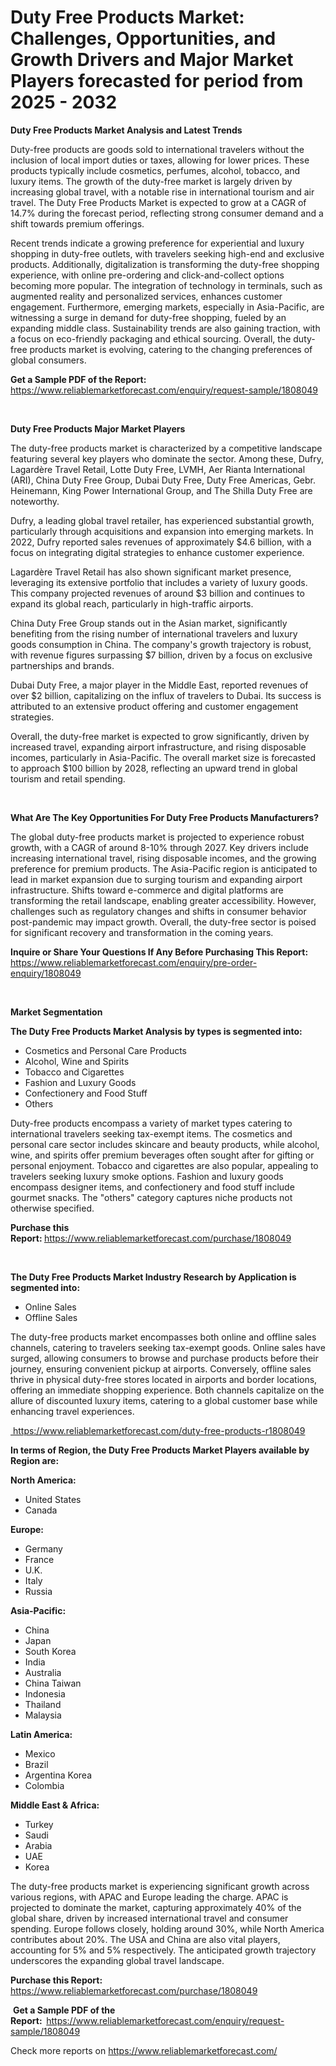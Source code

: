 <p><h1>Duty Free Products Market: Challenges, Opportunities, and Growth Drivers and Major Market Players forecasted for period from 2025 - 2032</h1></p><p><strong>Duty Free Products Market Analysis and Latest Trends</strong></p>
<p><p>Duty-free products are goods sold to international travelers without the inclusion of local import duties or taxes, allowing for lower prices. These products typically include cosmetics, perfumes, alcohol, tobacco, and luxury items. The growth of the duty-free market is largely driven by increasing global travel, with a notable rise in international tourism and air travel. The Duty Free Products Market is expected to grow at a CAGR of 14.7% during the forecast period, reflecting strong consumer demand and a shift towards premium offerings.</p><p>Recent trends indicate a growing preference for experiential and luxury shopping in duty-free outlets, with travelers seeking high-end and exclusive products. Additionally, digitalization is transforming the duty-free shopping experience, with online pre-ordering and click-and-collect options becoming more popular. The integration of technology in terminals, such as augmented reality and personalized services, enhances customer engagement. Furthermore, emerging markets, especially in Asia-Pacific, are witnessing a surge in demand for duty-free shopping, fueled by an expanding middle class. Sustainability trends are also gaining traction, with a focus on eco-friendly packaging and ethical sourcing. Overall, the duty-free products market is evolving, catering to the changing preferences of global consumers.</p></p>
<p><strong>Get a Sample PDF of the Report:&nbsp;</strong> <a href="https://www.reliablemarketforecast.com/enquiry/request-sample/1808049?utm_campaign=3130&utm_medium=2&utm_source=Github&utm_content=ia&utm_term=10032025&utm_id=duty-free-products">https://www.reliablemarketforecast.com/enquiry/request-sample/1808049</a></p>
<p>&nbsp;</p>
<p><strong>Duty Free Products Major Market Players</strong></p>
<p><p>The duty-free products market is characterized by a competitive landscape featuring several key players who dominate the sector. Among these, Dufry, Lagardère Travel Retail, Lotte Duty Free, LVMH, Aer Rianta International (ARI), China Duty Free Group, Dubai Duty Free, Duty Free Americas, Gebr. Heinemann, King Power International Group, and The Shilla Duty Free are noteworthy.</p><p>Dufry, a leading global travel retailer, has experienced substantial growth, particularly through acquisitions and expansion into emerging markets. In 2022, Dufry reported sales revenues of approximately $4.6 billion, with a focus on integrating digital strategies to enhance customer experience.</p><p>Lagardère Travel Retail has also shown significant market presence, leveraging its extensive portfolio that includes a variety of luxury goods. This company projected revenues of around $3 billion and continues to expand its global reach, particularly in high-traffic airports.</p><p>China Duty Free Group stands out in the Asian market, significantly benefiting from the rising number of international travelers and luxury goods consumption in China. The company's growth trajectory is robust, with revenue figures surpassing $7 billion, driven by a focus on exclusive partnerships and brands.</p><p>Dubai Duty Free, a major player in the Middle East, reported revenues of over $2 billion, capitalizing on the influx of travelers to Dubai. Its success is attributed to an extensive product offering and customer engagement strategies.</p><p>Overall, the duty-free market is expected to grow significantly, driven by increased travel, expanding airport infrastructure, and rising disposable incomes, particularly in Asia-Pacific. The overall market size is forecasted to approach $100 billion by 2028, reflecting an upward trend in global tourism and retail spending.</p></p>
<p>&nbsp;</p>
<p><strong>What Are The Key Opportunities For Duty Free Products Manufacturers?</strong></p>
<p><p>The global duty-free products market is projected to experience robust growth, with a CAGR of around 8-10% through 2027. Key drivers include increasing international travel, rising disposable incomes, and the growing preference for premium products. The Asia-Pacific region is anticipated to lead in market expansion due to surging tourism and expanding airport infrastructure. Shifts toward e-commerce and digital platforms are transforming the retail landscape, enabling greater accessibility. However, challenges such as regulatory changes and shifts in consumer behavior post-pandemic may impact growth. Overall, the duty-free sector is poised for significant recovery and transformation in the coming years.</p></p>
<p><strong>Inquire or Share Your Questions If Any Before Purchasing This Report:</strong> <a href="https://www.reliablemarketforecast.com/enquiry/pre-order-enquiry/1808049?utm_campaign=3130&utm_medium=2&utm_source=Github&utm_content=ia&utm_term=10032025&utm_id=duty-free-products">https://www.reliablemarketforecast.com/enquiry/pre-order-enquiry/1808049</a></p>
<p>&nbsp;</p>
<p><strong>Market Segmentation</strong></p>
<p><strong>The Duty Free Products Market Analysis by types is segmented into:</strong></p>
<p><ul><li>Cosmetics and Personal Care Products</li><li>Alcohol, Wine and Spirits</li><li>Tobacco and Cigarettes</li><li>Fashion and Luxury Goods</li><li>Confectionery and Food Stuff</li><li>Others</li></ul></p>
<p><p>Duty-free products encompass a variety of market types catering to international travelers seeking tax-exempt items. The cosmetics and personal care sector includes skincare and beauty products, while alcohol, wine, and spirits offer premium beverages often sought after for gifting or personal enjoyment. Tobacco and cigarettes are also popular, appealing to travelers seeking luxury smoke options. Fashion and luxury goods encompass designer items, and confectionery and food stuff include gourmet snacks. The "others" category captures niche products not otherwise specified.</p></p>
<p><strong>Purchase this Report:&nbsp;</strong><a href="https://www.reliablemarketforecast.com/purchase/1808049?utm_campaign=3130&utm_medium=2&utm_source=Github&utm_content=ia&utm_term=10032025&utm_id=duty-free-products">https://www.reliablemarketforecast.com/purchase/1808049</a></p>
<p>&nbsp;</p>
<p><strong>The Duty Free Products Market Industry Research by Application is segmented into:</strong></p>
<p><ul><li>Online Sales</li><li>Offline Sales</li></ul></p>
<p><p>The duty-free products market encompasses both online and offline sales channels, catering to travelers seeking tax-exempt goods. Online sales have surged, allowing consumers to browse and purchase products before their journey, ensuring convenient pickup at airports. Conversely, offline sales thrive in physical duty-free stores located in airports and border locations, offering an immediate shopping experience. Both channels capitalize on the allure of discounted luxury items, catering to a global customer base while enhancing travel experiences.</p></p>
<p><a href="https://www.reliablemarketforecast.com/duty-free-products-r1808049?utm_campaign=3130&utm_medium=2&utm_source=Github&utm_content=ia&utm_term=10032025&utm_id=duty-free-products">&nbsp;https://www.reliablemarketforecast.com/duty-free-products-r1808049</a></p>
<p><strong>In terms of Region, the Duty Free Products Market Players available by Region are:</strong></p>
<p>
    <p> <strong> North America: </strong>
        <ul>
            <li>United States</li>
            <li>Canada</li>
        </ul>
        </p> 
    <p> <strong> Europe: </strong>
        <ul>
            <li>Germany</li>
            <li>France</li>
            <li>U.K.</li>
            <li>Italy</li>
            <li>Russia</li>
        </ul>
        </p> 
    <p> <strong> Asia-Pacific: </strong>
        <ul>
            <li>China</li>
            <li>Japan</li>
            <li>South Korea</li>
            <li>India</li>
            <li>Australia</li>
            <li>China Taiwan</li>
            <li>Indonesia</li>
            <li>Thailand</li>
            <li>Malaysia</li>
        </ul>
        </p> 
    <p> <strong> Latin America: </strong>
        <ul>
            <li>Mexico</li>
            <li>Brazil</li>
            <li>Argentina Korea</li>
            <li>Colombia</li>
        </ul>
        </p> 
    <p> <strong> Middle East & Africa: </strong>
        <ul>
            <li>Turkey</li>
            <li>Saudi</li>
            <li>Arabia</li>
            <li>UAE</li>
            <li>Korea</li>
        </ul>
    </p>
    </p>
<p><p>The duty-free products market is experiencing significant growth across various regions, with APAC and Europe leading the charge. APAC is projected to dominate the market, capturing approximately 40% of the global share, driven by increased international travel and consumer spending. Europe follows closely, holding around 30%, while North America contributes about 20%. The USA and China are also vital players, accounting for 5% and 5% respectively. The anticipated growth trajectory underscores the expanding global travel landscape.</p></p>
<p><strong>Purchase this Report: </strong><a href="https://www.reliablemarketforecast.com/purchase/1808049?utm_campaign=3130&utm_medium=2&utm_source=Github&utm_content=ia&utm_term=10032025&utm_id=duty-free-products">https://www.reliablemarketforecast.com/purchase/1808049</a></p>
<p>&nbsp;<strong>Get a Sample PDF of the Report:&nbsp;&nbsp;</strong><a href="https://www.reliablemarketforecast.com/enquiry/request-sample/1808049?utm_campaign=3130&utm_medium=2&utm_source=Github&utm_content=ia&utm_term=10032025&utm_id=duty-free-products">https://www.reliablemarketforecast.com/enquiry/request-sample/1808049</a></p>
<p><strong></strong></p>
<p>Check more reports on <a href="https://www.reliablemarketforecast.com/?utm_campaign=3130&utm_medium=2&utm_source=Github&utm_content=ia&utm_term=10032025&utm_id=duty-free-products">https://www.reliablemarketforecast.com/</a></p>